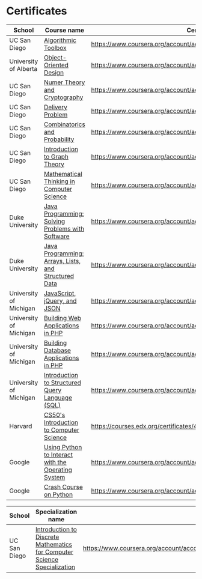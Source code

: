 # Certificates
School | Course name | Certificate link
--- | --- | ---
UC San Diego | [Algorithmic Toolbox](https://www.coursera.org/learn/algorithmic-toolbox)  | https://www.coursera.org/account/accomplishments/certificate/MTW8E6FG2LRR
University of Alberta | [Object-Oriented Design](https://www.coursera.org/learn/object-oriented-design) | https://www.coursera.org/account/accomplishments/certificate/YVA5JY2TFMY9
UC San Diego | [Numer Theory and Cryptography](https://www.coursera.org/learn/number-theory-cryptography) | https://www.coursera.org/account/accomplishments/certificate/8CY78ZF7JMXH
UC San Diego | [Delivery Problem](https://www.coursera.org/learn/delivery-problem) | https://www.coursera.org/account/accomplishments/certificate/KFVCYWQDJNPK
UC San Diego | [Combinatorics and Probability](https://www.coursera.org/learn/combinatorics) | https://www.coursera.org/account/accomplishments/certificate/G9EKCVD5V23N
UC San Diego | [Introduction to Graph Theory](https://www.coursera.org/learn/graphs) | https://www.coursera.org/account/accomplishments/certificate/TRVWS4SSN78U
UC San Diego | [Mathematical Thinking in Computer Science](https://www.coursera.org/learn/what-is-a-proof) | https://www.coursera.org/account/accomplishments/certificate/XF6MXEGPQ8ZY
Duke University | [Java Programming: Solving Problems with Software](https://www.coursera.org/learn/java-programming) | https://www.coursera.org/account/accomplishments/certificate/HXMGX8AZMGLJ
Duke University | [Java Programming: Arrays, Lists, and Structured Data](https://www.coursera.org/learn/java-programming-arrays-lists-data) | https://www.coursera.org/account/accomplishments/certificate/ECW3ENJDKMXY
University of Michigan | [JavaScript, jQuery, and JSON](https://www.coursera.org/learn/javascript-jquery-json) | https://www.coursera.org/account/accomplishments/certificate/UZXZV3S7TJEZ
University of Michigan | [Building Web Applications in PHP](https://www.coursera.org/learn/web-applications-php) | https://www.coursera.org/account/accomplishments/certificate/VJGP8UL8P2NQ
University of Michigan | [Building Database Applications in PHP](https://www.coursera.org/learn/database-applications-php) | https://www.coursera.org/account/accomplishments/certificate/WDJ2UPVQZC25
University of Michigan | [Introduction to Structured Query Language (SQL)](https://www.coursera.org/learn/intro-sql) | https://www.coursera.org/account/accomplishments/certificate/4RKRMMPBT2YT
Harvard | [CS50's Introduction to Computer Science](https://www.edx.org/course/cs50s-introduction-to-computer-science) | https://courses.edx.org/certificates/4ae0898cb3fe45c093205d44df3eff75
Google | [Using Python to Interact with the Operating System](https://www.coursera.org/learn/python-operating-system) | https://www.coursera.org/account/accomplishments/certificate/4Y7JNBSK6PU5
Google | [Crash Course on Python](https://www.coursera.org/learn/python-crash-course) | https://www.coursera.org/account/accomplishments/certificate/D7ZG5C666BRZ



School | Specialization name | Certificate link
--- | --- | ---
UC San Diego | [Introduction to Discrete Mathematics for Computer Science Specialization](https://www.coursera.org/specializations/discrete-mathematics) | https://www.coursera.org/account/accomplishments/specialization/certificate/EXRNR9CGS3DB
